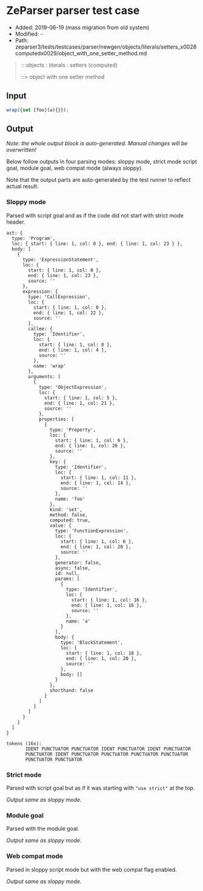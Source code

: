 # ZeParser parser test case

- Added: 2019-06-19 (mass migration from old system)
- Modified: -
- Path: zeparser3/tests/testcases/parser/newgen/objects/literals/setters_x0028computedx0029/object_with_one_setter_method.md

> :: objects : literals : setters (computed)
>
> ::> object with one setter method

## Input

`````js
wrap({set [foo](a){}});
`````

## Output

_Note: the whole output block is auto-generated. Manual changes will be overwritten!_

Below follow outputs in four parsing modes: sloppy mode, strict mode script goal, module goal, web compat mode (always sloppy).

Note that the output parts are auto-generated by the test runner to reflect actual result.

### Sloppy mode

Parsed with script goal and as if the code did not start with strict mode header.

`````
ast: {
  type: 'Program',
  loc: { start: { line: 1, col: 0 }, end: { line: 1, col: 23 } },
  body: [
    {
      type: 'ExpressionStatement',
      loc: {
        start: { line: 1, col: 0 },
        end: { line: 1, col: 23 },
        source: ''
      },
      expression: {
        type: 'CallExpression',
        loc: {
          start: { line: 1, col: 0 },
          end: { line: 1, col: 22 },
          source: ''
        },
        callee: {
          type: 'Identifier',
          loc: {
            start: { line: 1, col: 0 },
            end: { line: 1, col: 4 },
            source: ''
          },
          name: 'wrap'
        },
        arguments: [
          {
            type: 'ObjectExpression',
            loc: {
              start: { line: 1, col: 5 },
              end: { line: 1, col: 21 },
              source: ''
            },
            properties: [
              {
                type: 'Property',
                loc: {
                  start: { line: 1, col: 6 },
                  end: { line: 1, col: 20 },
                  source: ''
                },
                key: {
                  type: 'Identifier',
                  loc: {
                    start: { line: 1, col: 11 },
                    end: { line: 1, col: 14 },
                    source: ''
                  },
                  name: 'foo'
                },
                kind: 'set',
                method: false,
                computed: true,
                value: {
                  type: 'FunctionExpression',
                  loc: {
                    start: { line: 1, col: 6 },
                    end: { line: 1, col: 20 },
                    source: ''
                  },
                  generator: false,
                  async: false,
                  id: null,
                  params: [
                    {
                      type: 'Identifier',
                      loc: {
                        start: { line: 1, col: 16 },
                        end: { line: 1, col: 16 },
                        source: ''
                      },
                      name: 'a'
                    }
                  ],
                  body: {
                    type: 'BlockStatement',
                    loc: {
                      start: { line: 1, col: 18 },
                      end: { line: 1, col: 20 },
                      source: ''
                    },
                    body: []
                  }
                },
                shorthand: false
              }
            ]
          }
        ]
      }
    }
  ]
}

tokens (16x):
       IDENT PUNCTUATOR PUNCTUATOR IDENT PUNCTUATOR IDENT PUNCTUATOR
       PUNCTUATOR IDENT PUNCTUATOR PUNCTUATOR PUNCTUATOR PUNCTUATOR
       PUNCTUATOR PUNCTUATOR
`````

### Strict mode

Parsed with script goal but as if it was starting with `"use strict"` at the top.

_Output same as sloppy mode._

### Module goal

Parsed with the module goal.

_Output same as sloppy mode._

### Web compat mode

Parsed in sloppy script mode but with the web compat flag enabled.

_Output same as sloppy mode._
